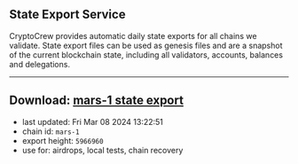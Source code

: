 ## State Export Service
CryptoCrew provides automatic daily state exports for all chains we validate. State export files can be used as genesis files and are a snapshot of the current blockchain state, including all validators, accounts, balances and delegations.

---
**Download: [mars-1 state export](https://dl-eu2.ccvalidators.com/SERVICE/mars/mars-1_export_5966960.json)**
---

- last updated: Fri Mar 08 2024 13:22:51
- chain id: `mars-1`
- export height: `5966960`
- use for: airdrops, local tests, chain recovery
